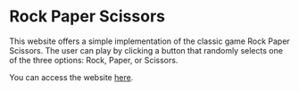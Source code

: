 # Rock Paper Scissors
This website offers a simple implementation of the classic game Rock Paper Scissors. The user can play by clicking a button that randomly selects one of the three options: Rock, Paper, or Scissors.

You can access the website [here](https://amielchristian.github.io/rock-paper-scissors).
